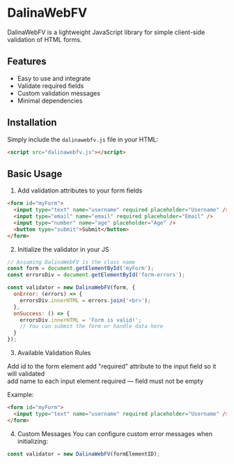 # DalinaWebFV

DalinaWebFV is a lightweight JavaScript library for simple client-side validation of HTML forms.

## Features

- Easy to use and integrate  
- Validate required fields 
- Custom validation messages  
- Minimal dependencies

## Installation

Simply include the `dalinawebfv.js` file in your HTML:

```html
<script src="dalinawebfv.js"></script>
```

## Basic Usage
1. Add validation attributes to your form fields

```html
<form id="myForm">
  <input type="text" name="username" required placeholder="Username" />
  <input type="email" name="email" required placeholder="Email" />
  <input type="number" name="age" placeholder="Age" />
  <button type="submit">Submit</button>
</form>
```

2. Initialize the validator in your JS
```javascript
// Assuming DalinaWebFV is the class name
const form = document.getElementById('myForm');
const errorsDiv = document.getElementById('form-errors');

const validator = new DalinaWebFV(form, {
  onError: (errors) => {
    errorsDiv.innerHTML = errors.join('<br>');
  },
  onSuccess: () => {
    errorsDiv.innerHTML = 'Form is valid!';
    // You can submit the form or handle data here
  }
});
```
3. Available Validation Rules

Add id to the form element
add "required" attribute to the input field so it will validated   
add name to each input element
required — field must not be empty

Example:
```html
<form id="myForm">
  <input type="text" name="username" required placeholder="Username" />
</form>
```

4. Custom Messages
You can configure custom error messages when initializing:
```javascript
const validator = new DalinaWebFV(formElementID);
```
